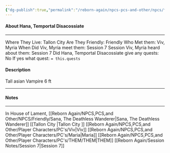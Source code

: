 ```yaml
---
{"dg-publish":true,"permalink":"/reborn-again/npcs-pcs-and-other/npcs/friendly/hana-temportal-disacossiate/"}
---
```



#### About Hana, Temportal Disacossiate
---
Where They Live: Tallon City 
Are They Friendly: Friendly 
Who Met them: Viv, Myria
When Did Viv, Myria meet them: Session 7
Session Viv, Myria heard about them: Session 7
Did Hana, Temportal Disacossiate give any quests: No
	If yes what quest: `= this.quests`


#### Description
Tall asian Vampire 6 ft

---

#### Notes
---
In House of Lament,
[[Reborn Again/NPCS,PCS,and Other/NPCS/Friendly/Sana, The Deathless Wanderer\|Sana, The Deathless Wanderer]]
[[Tallon City \|Tallon City ]]
[[Reborn Again/NPCS,PCS,and Other/Player Characters/PC's/Viv\|Viv]]
[[Reborn Again/NPCS,PCS,and Other/Player Characters/PC's/Maria\|Maria]]
[[Reborn Again/NPCS,PCS,and Other/Player Characters/PC's/THEM/THEM\|THEM]]
[[Reborn Again/Session Notes/Session 7\|Session 7]]



